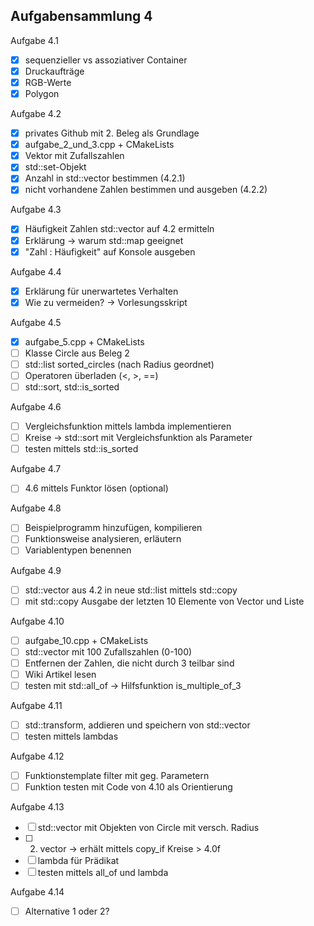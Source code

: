 ## Aufgabensammlung 4

Aufgabe 4.1
  - [x] sequenzieller vs assoziativer Container
  - [x] Druckaufträge
  - [x] RGB-Werte
  - [x] Polygon

Aufgabe 4.2
  - [x] privates Github mit 2. Beleg als Grundlage
  - [x] aufgabe_2_und_3.cpp + CMakeLists
  - [x] Vektor mit Zufallszahlen
  - [x] std::set-Objekt
  - [x] Anzahl in std::vector bestimmen (4.2.1)
  - [x] nicht vorhandene Zahlen bestimmen und ausgeben (4.2.2)

Aufgabe 4.3
  - [x] Häufigkeit Zahlen std::vector auf 4.2 ermitteln
  - [x] Erklärung -> warum std::map geeignet
  - [x] "Zahl : Häufigkeit" auf Konsole ausgeben

Aufgabe 4.4
  - [x] Erklärung für unerwartetes Verhalten
  - [x] Wie zu vermeiden? -> Vorlesungsskript

Aufgabe 4.5
  - [x] aufgabe_5.cpp + CMakeLists
  - [ ] Klasse Circle aus Beleg 2
  - [ ] std::list sorted_circles (nach Radius geordnet)
  - [ ] Operatoren überladen (<, >, ==)
  - [ ] std::sort, std::is_sorted

Aufgabe 4.6
  - [ ] Vergleichsfunktion mittels lambda implementieren
  - [ ] Kreise -> std::sort mit Vergleichsfunktion als Parameter
  - [ ] testen mittels std::is_sorted

Aufgabe 4.7
  - [ ] 4.6 mittels Funktor lösen (optional)

Aufgabe 4.8
  - [ ] Beispielprogramm hinzufügen, kompilieren
  - [ ] Funktionsweise analysieren, erläutern
  - [ ] Variablentypen benennen

Aufgabe 4.9
  - [ ] std::vector aus 4.2 in neue std::list mittels std::copy
  - [ ] mit std::copy Ausgabe der letzten 10 Elemente von Vector und Liste

Aufgabe 4.10
  - [ ] aufgabe_10.cpp + CMakeLists
  - [ ] std::vector mit 100 Zufallszahlen (0-100)
  - [ ] Entfernen der Zahlen, die nicht durch 3 teilbar sind
  - [ ] Wiki Artikel lesen
  - [ ] testen mit std::all_of -> Hilfsfunktion is_multiple_of_3

Aufgabe 4.11
  - [ ] std::transform, addieren und speichern von std::vector
  - [ ] testen mittels lambdas

Aufgabe 4.12
  - [ ] Funktionstemplate filter mit geg. Parametern
  - [ ] Funktion testen mit Code von 4.10 als Orientierung

Aufgabe 4.13
  - [ ] std::vector mit Objekten von Circle mit versch. Radius
  - [ ] 2. vector -> erhält mittels copy_if Kreise > 4.0f
  - [ ] lambda für Prädikat
  - [ ] testen mittels all_of und lambda

Aufgabe 4.14
  - [ ] Alternative 1 oder 2?



